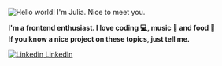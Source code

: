 ![Hello world! I'm Julia. Nice to meet you.](https://i.ibb.co/CVX8mN6/C-pia-de-Hello-my-name-is-Julia-Nice-to-meet-you-1.png)

<b>
  I'm a frontend enthusiast. I love coding 💻, music 🎸 and food 🍕
  <br />
  If you know a nice project on these topics, just tell me.
</b>
<br />

[![Linkedin](https://i.stack.imgur.com/gVE0j.png) LinkedIn](https://www.linkedin.com/in/goisjulia)


<!--
**goisjulia/goisjulia** is a ✨ _special_ ✨ repository because its `README.md` (this file) appears on your GitHub profile.

Here are some ideas to get you started:

- 🔭 I’m currently working on ...
- 🌱 I’m currently learning ...
- 👯 I’m looking to collaborate on ...
- 🤔 I’m looking for help with ...
- 💬 Ask me about ...
- 📫 How to reach me: ...
- 😄 Pronouns: ...
- ⚡ Fun fact: ...
-->
